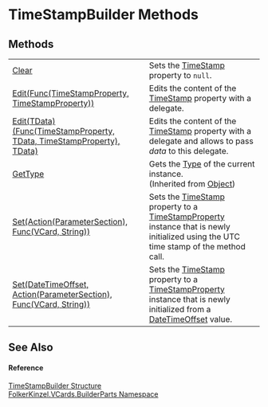# TimeStampBuilder Methods




## Methods
<table>
<tr>
<td><a href="65c22efb-55c1-f30f-68e1-5363e7417548.md">Clear</a></td>
<td>Sets the <a href="6565b2f4-0cda-e626-5ea3-29f1efd2b2f3.md">TimeStamp</a> property to <code>null</code>.</td></tr>
<tr>
<td><a href="68ee9793-d05a-a629-7a11-9ced467a1a58.md">Edit(Func(TimeStampProperty, TimeStampProperty))</a></td>
<td>Edits the content of the <a href="6565b2f4-0cda-e626-5ea3-29f1efd2b2f3.md">TimeStamp</a> property with a delegate.</td></tr>
<tr>
<td><a href="54a862c4-c84f-e865-aaf3-35849d13e363.md">Edit(TData)(Func(TimeStampProperty, TData, TimeStampProperty), TData)</a></td>
<td>Edits the content of the <a href="6565b2f4-0cda-e626-5ea3-29f1efd2b2f3.md">TimeStamp</a> property with a delegate and allows to pass <em>data</em> to this delegate.</td></tr>
<tr>
<td><a href="https://learn.microsoft.com/dotnet/api/system.object.gettype" target="_blank" rel="noopener noreferrer">GetType</a></td>
<td>Gets the <a href="https://learn.microsoft.com/dotnet/api/system.type" target="_blank" rel="noopener noreferrer">Type</a> of the current instance.<br />(Inherited from <a href="https://learn.microsoft.com/dotnet/api/system.object" target="_blank" rel="noopener noreferrer">Object</a>)</td></tr>
<tr>
<td><a href="17856609-3dbf-f485-fc4f-bd7a69ac24d3.md">Set(Action(ParameterSection), Func(VCard, String))</a></td>
<td>Sets the <a href="6565b2f4-0cda-e626-5ea3-29f1efd2b2f3.md">TimeStamp</a> property to a <a href="7999d03f-25e2-de3c-24fb-65b1f65aef58.md">TimeStampProperty</a> instance that is newly initialized using the UTC time stamp of the method call.</td></tr>
<tr>
<td><a href="b97fd88e-4c9c-9a91-db47-c8d84eed5289.md">Set(DateTimeOffset, Action(ParameterSection), Func(VCard, String))</a></td>
<td>Sets the <a href="6565b2f4-0cda-e626-5ea3-29f1efd2b2f3.md">TimeStamp</a> property to a <a href="7999d03f-25e2-de3c-24fb-65b1f65aef58.md">TimeStampProperty</a> instance that is newly initialized from a <a href="https://learn.microsoft.com/dotnet/api/system.datetimeoffset" target="_blank" rel="noopener noreferrer">DateTimeOffset</a> value.</td></tr>
</table>

## See Also


#### Reference
<a href="5e10d903-6783-9ecd-0dc5-796c1e7998ab.md">TimeStampBuilder Structure</a>  
<a href="30716183-7f69-ceb8-b5fe-4d9f23e7fd2b.md">FolkerKinzel.VCards.BuilderParts Namespace</a>  
